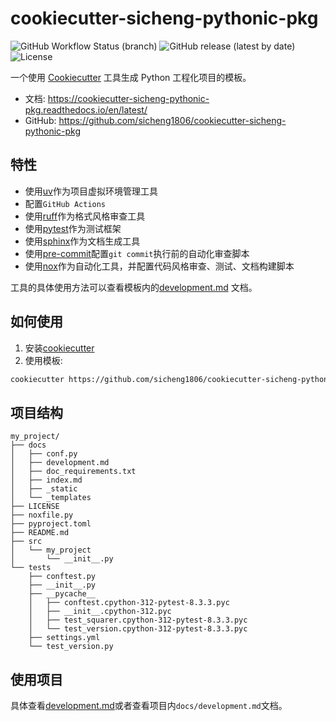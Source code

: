 # cookiecutter-sicheng-pythonic-pkg

![GitHub Workflow Status (branch)](https://img.shields.io/github/actions/workflow/status/pyloong/cookiecutter-pythonic-project/main.yml?style=flat-square)
![GitHub release (latest by date)](https://img.shields.io/github/v/release/pyloong/cookiecutter-pythonic-project?style=flat-square)
![License](https://img.shields.io/github/license/pyloong/cookiecutter-pythonic-project?style=flat-square)

一个使用 [Cookiecutter](https://github.com/cookiecutter/cookiecutter) 工具生成 Python 工程化项目的模板。

- 文档: https://cookiecutter-sicheng-pythonic-pkg.readthedocs.io/en/latest/
- GitHub: https://github.com/sicheng1806/cookiecutter-sicheng-pythonic-pkg

## 特性

- 使用[uv](https://github.com/astral-sh/uv)作为项目虚拟环境管理工具
- 配置`GitHub Actions`
- 使用[ruff](https://github.com/astral-sh/ruff)作为格式风格审查工具
- 使用[pytest](https://github.com/pytest-dev/pytest)作为测试框架
- 使用[sphinx](https://github.com/sphinx-doc/sphinx)作为文档生成工具
- 使用[pre-commit](https://github.com/pre-commit/pre-commit)配置`git commit`执行前的自动化审查脚本
- 使用[nox](https://github.com/wntrblm/nox)作为自动化工具，并配置代码风格审查、测试、文档构建脚本

工具的具体使用方法可以查看模板内的[development.md](docs/development.md) 文档。

## 如何使用

1. 安装[cookiecutter](https://github.com/cookiecutter/cookiecutter)
2. 使用模板:
```bash
cookiecutter https://github.com/sicheng1806/cookiecutter-sicheng-pythonic-pkg
```

## 项目结构

```text
my_project/
├── docs
│   ├── conf.py
│   ├── development.md
│   ├── doc_requirements.txt
│   ├── index.md
│   ├── _static
│   └── _templates
├── LICENSE
├── noxfile.py
├── pyproject.toml
├── README.md
├── src
│   └── my_project
│       └── __init__.py
└── tests
    ├── conftest.py
    ├── __init__.py
    ├── __pycache__
    │   ├── conftest.cpython-312-pytest-8.3.3.pyc
    │   ├── __init__.cpython-312.pyc
    │   ├── test_squarer.cpython-312-pytest-8.3.3.pyc
    │   └── test_version.cpython-312-pytest-8.3.3.pyc
    ├── settings.yml
    └── test_version.py
```

## 使用项目

具体查看[development.md](docs/development.md)或者查看项目内`docs/development.md`文档。

